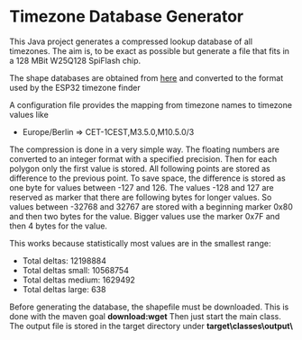 # Timezone Database Generator

This Java project generates a compressed lookup database of all timezones. The aim is, to be exact 
as possible but generate a file that fits in a 128 MBit W25Q128 SpiFlash chip. 

The shape databases are obtained from [here](https://github.com/evansiroky/timezone-boundary-builder) 
and converted to the format used by the ESP32 timezone finder
 
A configuration file provides the mapping from timezone names to timezone values like
* Europe/Berlin => CET-1CEST,M3.5.0,M10.5.0/3

The compression is done in a very simple way. The floating numbers are converted to an integer
format with a specified precision. Then for each polygon only the first value is stored. All following
points are stored as difference to the previous point. To save space, the difference is stored as
one byte for values between -127 and 126. The values -128 and 127 are reserved as marker that there are following
bytes for longer values. So values between -32768 and 32767 are stored with a beginning marker 0x80 and
then two bytes for the value. Bigger values use the marker 0x7F and then 4 bytes for the 
value.

This works because statistically most values are in the smallest range:
- Total deltas: 12198884
- Total deltas small: 10568754
- Total deltas medium: 1629492
- Total deltas large: 638

Before generating the database, the shapefile must be downloaded. This is done with the maven goal **download:wget**
Then just start the main class. The output file is stored in the target directory under **target\classes\output\\** 

